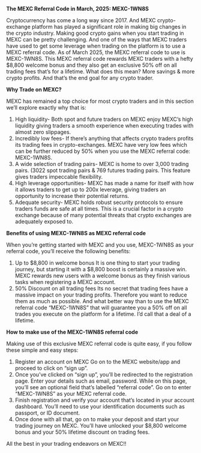 **The MEXC Referral Code in March, 2025: MEXC-1WN8S**

Cryptocurrency has come a long way since 2017. And MEXC crypto-exchange platform has played a significant role in making big changes in the crypto industry. 
Making good crypto gains when you start trading in MEXC can be pretty challenging. And one of the ways that MEXC traders have used to get some leverage when trading on the platform is to use a MEXC referral code.
As of March 2025, the MEXC referral code to use is MEXC-1WN8S. This MEXC referral code rewards MEXC traders with a hefty $8,800 welcome bonus and they also get an exclusive 50% off on all trading fees that’s for a lifetime. 
What does this mean? More savings & more crypto profits. And that’s the end goal for any crypto trader. 

**Why Trade on MEXC?**

MEXC has remained a top choice for most crypto traders and in this section we’ll explore exactly why that is:
1.	High liquidity-  Both spot and future traders on MEXC enjoy MEXC’s high liquidity giving traders a smooth experience when executing trades with almost zero slippages.
2.	Incredibly low fees- If there’s anything that affects crypto traders profits its trading fees in crypto-exchanges. MEXC have very low fees which can be further reduced by 50% when you use the MEXC referral code: MEXC-1WN8S.
3.	A wide selection of trading pairs- MEXC is home to over 3,000 trading pairs. (3022 spot trading pairs & 769 futures trading pairs. This feature gives traders impeccable flexibility.
4.	High leverage opportunities- MEXC has made a name for itself with how it allows traders to get up to 200x leverage, giving traders an opportunity to increase their potential returns.
5.	Adequate security- MEXC holds robust security protocols to ensure traders funds are safe at all times. This is a crucial factor in a crypto exchange because of many potential threats that crypto exchanges are adequately exposed to.

**Benefits of using MEXC-1WN8S as MEXC referral code**

When you’re getting started with MEXC and you use, MEXC-1WN8S as your referral code, you’ll receive the following benefits:
1.	Up to $8,800 in welcome bonus
It is one thing to start your trading journey, but starting it with a $8,800 boost is certainly a massive win. MEXC rewards new users with a welcome bonus as they finish various tasks when registering a MEXC account. 
2.	50% Discount on all trading fees
Its no secret that trading fees have a massive impact on your trading profits. Therefore you want to reduce them as much as possible. 
And what better way than to use the MEXC referral code “MEXC-1WN8S” that will guarantee you a 50% off on all trades you execute on the platform for a lifetime. 
I’d call that a deal of a lifetime.

**How to make use of the MEXC-1WN8S referral code**

Making use of this exclusive MEXC referral code is quite easy, if you follow these simple and easy steps: 
1.	Register an account on MEXC
Go on to the MEXC website/app and proceed to click on “sign up”.
2.	Once you’ve clicked on “sign up”, you’ll be redirected to the registration page. Enter your details such as email, password. While on this page, you’ll see an optional field that’s labelled “referral code”. Go on to enter “MEXC-1WN8S” as your MEXC referral code. 
3.	Finish registration and verify your account that’s located in your account dashboard. You’ll need to use your identification documents such as passport, or ID document.
4.	Once done with all that, go on to make your deposit and start your trading journey on MEXC. You’ll have unlocked your $8,800 welcome bonus and your 50% lifetime discount on trading fees.
   
All the best in your trading endeavors on MEXC!!
